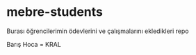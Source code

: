 # mebre-students
Burası öğrencilerimin ödevlerini ve çalışmalarını ekledikleri repo

Barış Hoca = KRAL 